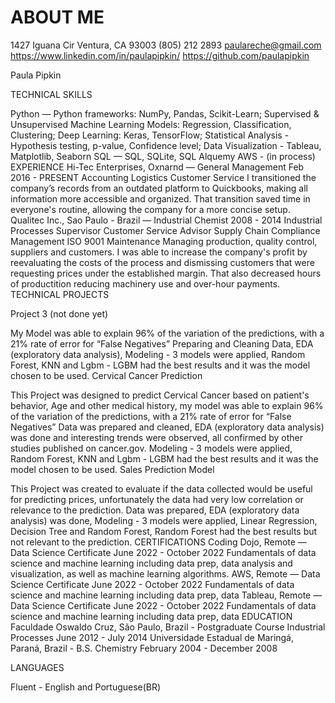 # ABOUT ME
 
1427 Iguana Cir
Ventura, CA 93003
(805) 212 2893
paulareche@gmail.com
https://www.linkedin.com/in/paulapipkin/ 
https://github.com/paulapipkin

Paula Pipkin 

TECHNICAL SKILLS

Python — Python frameworks: NumPy, Pandas, Scikit-Learn; Supervised & Unsupervised Machine Learning Models: Regression, Classification, Clustering; Deep Learning: Keras, TensorFlow; 
Statistical Analysis - Hypothesis testing, p-value, Confidence level; 
Data Visualization - Tableau, Matplotlib, Seaborn
SQL — SQL, SQLite, SQL Alquemy
AWS - (in process)
EXPERIENCE
Hi-Tec Enterprises, Oxnarnd — General Management
Feb 2016 - PRESENT
Accounting
Logistics
Customer Service
I transitioned the company’s records from an outdated platform to Quickbooks, making all information more accessible and organized. That transition saved time in everyone's routine, allowing the company for a more concise setup.  
Qualitec Inc., Sao Paulo - Brazil — Industrial Chemist
2008 - 2014
Industrial Processes Supervisor
Customer Service Advisor
Supply Chain Compliance Management
ISO 9001 Maintenance
Managing production, quality control, suppliers and customers. I was able to increase the company's profit by reevaluating the  costs of the process and dismissing customers that were requesting prices under the established margin. That also decreased hours of productition reducing machinery use and over-hour payments.  
TECHNICAL PROJECTS

Project 3 (not done yet)

My Model was able to explain 96% of the variation of the predictions, with a 21% rate of error for “False Negatives”
Preparing and Cleaning Data, EDA (exploratory data analysis), Modeling - 3 models were applied, Random Forest, KNN and Lgbm - LGBM had the best results and it was the model chosen to be used.
Cervical Cancer Prediction

This Project was designed to predict Cervical Cancer based on patient's behavior, Age and other medical history, my model was able to explain 96% of the variation of the predictions, with a 21% rate of error for “False Negatives”
Data was prepared and cleaned, EDA (exploratory data analysis) was done and interesting trends were observed, all confirmed by other studies published on cancer.gov. Modeling - 3 models were applied, Random Forest, KNN and Lgbm - LGBM had the best results and it was the model chosen to be used.
Sales Prediction Model

This Project was created to evaluate if the data collected would be useful for predicting prices, unfortunately the data had very low correlation or relevance to the prediction.
Data was prepared, EDA (exploratory data analysis) was done, Modeling - 3 models were applied, Linear Regression, Decision Tree and Random Forest, Random Forest had the best results but not relevant to the prediction.
CERTIFICATIONS
Coding Dojo, Remote — Data Science Certificate
June 2022 - October 2022
Fundamentals of data science and machine learning including data prep, data analysis and visualization, as well as machine learning algorithms. 
AWS, Remote — Data Science Certificate
June 2022 - October 2022
Fundamentals of data science and machine learning including data prep, data 
Tableau, Remote — Data Science Certificate
June 2022 - October 2022
Fundamentals of data science and machine learning including data prep, data 
EDUCATION
Faculdade Oswaldo Cruz, São Paulo, Brazil - Postgraduate Course Industrial Processes
June 2012 - July 2014
Universidade Estadual de Maringá, Paraná, Brazil - B.S. Chemistry
February 2004 - December 2008

LANGUAGES

Fluent - English and Portuguese(BR) 
